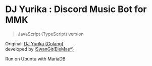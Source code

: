 # DJ Yurika : Discord Music Bot for MMK
> JavaScript (TypeScript) version

Original: [DJ Yurika (Golang)](https://github.com/MikuWallets/djyurika)  
developed by [iSwanGit(EleMas*)](https://github.com/iSwanGit)

Run on Ubuntu with MariaDB
